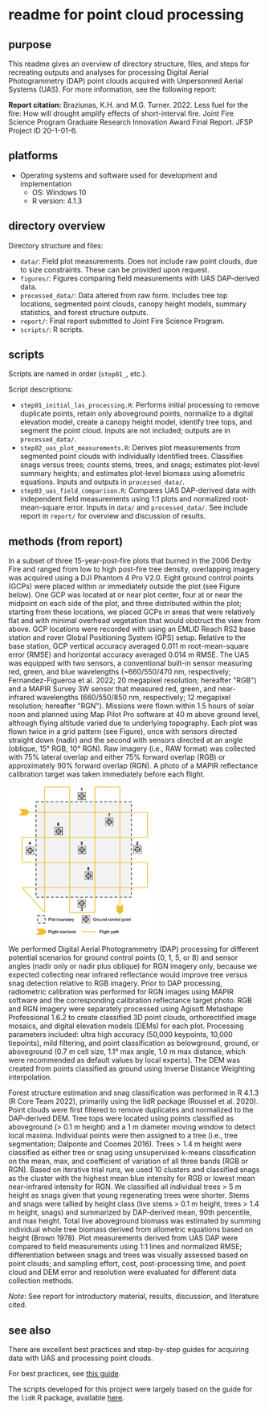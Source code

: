 # readme for point cloud processing

## purpose

This readme gives an overview of directory structure, files, and steps for recreating
outputs and analyses for processing Digital Aerial Photogrammetry (DAP) point clouds
acquired with Unpersonned Aerial Systems (UAS). For more information, see the following report:

**Report citation:** Braziunas, K.H. and M.G. Turner. 2022. Less fuel for the fire: How will drought amplify effects of short-interval fire. Joint Fire Science Program Graduate Research Innovation Award Final Report. JFSP Project ID 20-1-01-6.

## platforms

- Operating systems and software used for development and implementation
  - OS: Windows 10
  - R version: 4.1.3

## directory overview

Directory structure and files:

- `data/`: Field plot measurements. Does not include raw point clouds, due to size constraints. These can be provided upon request.
- `figures/`: Figures comparing field measurements with UAS DAP-derived data.
- `processed_data/`: Data altered from raw form. Includes tree top locations, segmented point clouds, canopy height models, summary statistics, and forest structure outputs.
- `report/`: Final report submitted to Joint Fire Science Program.
- `scripts/`: R scripts.

## scripts

Scripts are named in order (`step01_`, etc.).

Script descriptions:

- `step01_initial_las_processing.R`: Performs initial processing to remove duplicate points, retain only aboveground points, normalize to a digital elevation model, create a canopy height model, identify tree tops, and segment the point cloud. Inputs are not included; outputs are in `processed_data/`.
- `step02_uas_plot_measurements.R`: Derives plot measurements from segmented point clouds with individually identified trees. Classifies snags versus trees; counts stems, trees, and snags; estimates plot-level summary heights; and estimates plot-level biomass using allometric equations. Inputs and outputs in `processed_data/`.
- `step03_uas_field_comparison.R`: Compares UAS DAP-derived data with independent field measurements using 1:1 plots and normalized root-mean-square error. Inputs in `data/` and `processed_data/`. See include report in `report/` for overview and discussion of results.

## methods (from report)

In a subset of three 15-year-post-fire plots that burned in the 2006 Derby Fire and ranged from low to high post-fire tree density, overlapping imagery was acquired using a DJI Phantom 4 Pro V2.0. Eight ground control points (GCPs) were placed within or immediately outside the plot (see Figure below). One GCP was located at or near plot center, four at or near the midpoint on each side of the plot, and three distributed within the plot; starting from these locations, we placed GCPs in areas that were relatively flat and with minimal overhead vegetation that would obstruct the view from above. GCP locations were recorded with using an EMLID Reach RS2 base station and rover Global Positioning System (GPS) setup. Relative to the base station, GCP vertical accuracy averaged 0.011 m root-mean-square error (RMSE) and horizontal accuracy averaged 0.014 m RMSE. The UAS was equipped with two sensors, a conventional built-in sensor measuring red, green, and blue wavelengths (~660/550/470 nm, respectively; Fernandez-Figueroa et al. 2022; 20 megapixel resolution; hereafter "RGB") and a MAPIR Survey 3W sensor that measured red, green, and near-infrared wavelengths (660/550/850 nm, respectively; 12 megapixel resolution; hereafter "RGN"). Missions were flown within 1.5 hours of solar noon and planned using Map Pilot Pro software at 40 m above ground level, although flying altitude varied due to underlying topography. Each plot was flown twice in a grid pattern (see Figure), once with sensors directed straight down (nadir) and the second with sensors directed at an angle (oblique, 15° RGB, 10° RGN). Raw imagery (i.e., RAW format) was collected with 75% lateral overlap and either 75% forward overlap (RGB) or approximately 90% forward overlap (RGN). A photo of a MAPIR reflectance calibration target was taken immediately before each flight.

<img src="figures/UASFlightPlan.png" width="300" height="300" alt="Plot layout for UAS data collection">

We performed Digital Aerial Photogrammetry (DAP) processing for different potential scenarios for ground control points (0, 1, 5, or 8) and sensor angles (nadir only or nadir plus oblique) for RGN imagery only, because we expected collecting near infrared reflectance would improve tree versus snag detection relative to RGB imagery. Prior to DAP processing, radiometric calibration was performed for RGN images using MAPIR software and the corresponding calibration reflectance target photo. RGB and RGN imagery were separately processed using Agisoft Metashape Professional 1.6.2 to create classified 3D point clouds, orthorectified image mosaics, and digital elevation models (DEMs) for each plot. Processing parameters included: ultra high accuracy (50,000 keypoints, 10,000 tiepoints), mild filtering, and point classification as belowground, ground, or aboveground (0.7 m cell size, 1.1° max angle, 1.0 m max distance, which were recommended as default values by local experts). The DEM was created from points classified as ground using Inverse Distance Weighting interpolation.

Forest structure estimation and snag classification was performed in R 4.1.3 (R Core Team 2022), primarily using the lidR package (Roussel et al. 2020). Point clouds were first filtered to remove duplicates and normalized to the DAP-derived DEM. Tree tops were located using points classified as aboveground (> 0.1 m height) and a 1 m diameter moving window to detect local maxima. Individual points were then assigned to a tree (i.e., tree segmentation; Dalponte and Coomes 2016). Trees > 1.4 m height were classified as either tree or snag using unsupervised k-means classification on the mean, max, and coefficient of variation of all three bands (RGB or RGN). Based on iterative trial runs, we used 10 clusters and classified snags as the cluster with the highest mean blue intensity for RGB or lowest mean near-infrared intensity for RGN. We classified all individual trees > 5 m height as snags given that young regenerating trees were shorter. Stems and snags were tallied by height class (live stems > 0.1 m height, trees > 1.4 m height, snags) and summarized by DAP-derived mean, 90th percentile, and max height. Total live aboveground biomass was estimated by summing individual whole tree biomass derived from allometric equations based on height (Brown 1978). Plot measurements derived from UAS DAP were compared to field measurements using 1:1 lines and normalized RMSE; differentiation between snags and trees was visually assessed based on point clouds; and sampling effort, cost, post-processing time, and point cloud and DEM error and resolution were evaluated for different data collection methods.

*Note*: See report for introductory material, results, discussion, and literature cited.

## see also

There are excellent best practices and step-by-step guides for acquiring data with UAS and processing point clouds.

For best practices, see [this guide](https://ckine.github.io/GOA_BPG_PUB/).

The scripts developed for this project were largely based on the guide for the `lidR` R package, available [here](https://r-lidar.github.io/lidRbook/).
